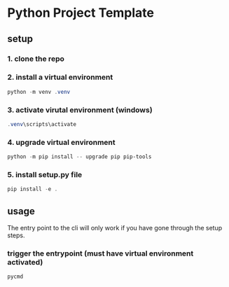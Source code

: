 # Python Project Template

## setup

### 1. clone the repo

### 2. install a virtual environment

```powershell
python -m venv .venv
```

### 3. activate virutal environment (windows)

```powershell
.venv\scripts\activate
```

### 4. upgrade virtual environment

```powershell
python -m pip install -- upgrade pip pip-tools
```

### 5. install setup.py file

```powershell
pip install -e .
```

## usage

The entry point to the cli will only work if you have gone through the setup steps.

### trigger the entrypoint (must have virtual environment activated)

```powershell
pycmd
```
